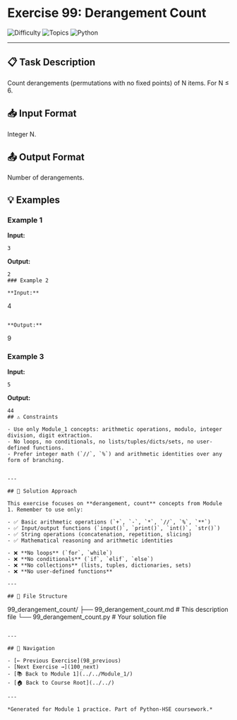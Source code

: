 # Exercise 99: Derangement Count

![Difficulty](https://img.shields.io/badge/Difficulty-Module%201-green)
![Topics](https://img.shields.io/badge/Topics-derangement%2C%20count-blue)
![Python](https://img.shields.io/badge/Python-Module%201%20Concepts-yellow)

---

## 📋 Task Description

Count derangements (permutations with no fixed points) of N items. For N ≤ 6.
## 📥 Input Format

Integer N.
## 📤 Output Format

Number of derangements.
## 💡 Examples

### Example 1

**Input:**
```
3
```

**Output:**
```
2
### Example 2

**Input:**
```
4
```

**Output:**
```
9
### Example 3

**Input:**
```
5
```

**Output:**
```
44
## ⚠️ Constraints

- Use only Module_1 concepts: arithmetic operations, modulo, integer division, digit extraction.
- No loops, no conditionals, no lists/tuples/dicts/sets, no user-defined functions.
- Prefer integer math (`//`, `%`) and arithmetic identities over any form of branching.


---

## 🎯 Solution Approach

This exercise focuses on **derangement, count** concepts from Module 1. Remember to use only:

- ✅ Basic arithmetic operations (`+`, `-`, `*`, `//`, `%`, `**`)
- ✅ Input/output functions (`input()`, `print()`, `int()`, `str()`)
- ✅ String operations (concatenation, repetition, slicing)
- ✅ Mathematical reasoning and arithmetic identities

- ❌ **No loops** (`for`, `while`)
- ❌ **No conditionals** (`if`, `elif`, `else`)
- ❌ **No collections** (lists, tuples, dictionaries, sets)
- ❌ **No user-defined functions**

---

## 📁 File Structure
```
99_derangement_count/
├── 99_derangement_count.md     # This description file
└── 99_derangement_count.py     # Your solution file
```

---

## 🔗 Navigation

- [← Previous Exercise](98_previous) 
- [Next Exercise →](100_next)
- [📚 Back to Module 1](../../Module_1/)
- [🏠 Back to Course Root](../../)

---

*Generated for Module 1 practice. Part of Python-HSE coursework.*
